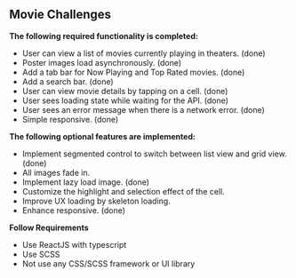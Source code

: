 ## Movie Challenges

**The following required functionality is completed:**

- User can view a list of movies currently playing in theaters. (done)
- Poster images load asynchronously. (done)
- Add a tab bar for Now Playing and Top Rated movies. (done)
- Add a search bar. (done)
- User can view movie details by tapping on a cell. (done)
- User sees loading state while waiting for the API. (done)
- User sees an error message when there is a network error. (done)
- Simple responsive. (done)

**The following optional features are implemented:**

- Implement segmented control to switch between list view and grid view. (done)
- All images fade in.
- Implement lazy load image. (done)
- Customize the highlight and selection effect of the cell.
- Improve UX loading by skeleton loading.
- Enhance responsive. (done)

**Follow Requirements**

- Use ReactJS with typescript
- Use SCSS
- Not use any CSS/SCSS framework or UI library

